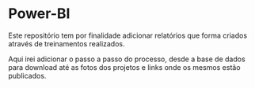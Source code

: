 # Power-BI
Este repositório tem por finalidade adicionar relatórios que forma criados através de treinamentos realizados.

Aqui irei adicionar o passo a passo do processo, desde a base de dados para download até as fotos dos projetos e links onde os mesmos estão publicados.
